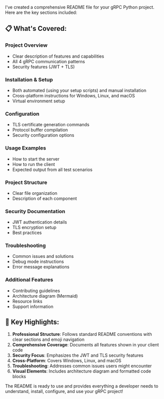 I've created a comprehensive README file for your gRPC Python project. Here are the key sections included:

## 📋 What's Covered:

### **Project Overview**
- Clear description of features and capabilities
- All 4 gRPC communication patterns
- Security features (JWT + TLS)

### **Installation & Setup**
- Both automated (using your setup scripts) and manual installation
- Cross-platform instructions for Windows, Linux, and macOS
- Virtual environment setup

### **Configuration**
- TLS certificate generation commands
- Protocol buffer compilation
- Security configuration options

### **Usage Examples**
- How to start the server
- How to run the client
- Expected output from all test scenarios

### **Project Structure**
- Clear file organization
- Description of each component

### **Security Documentation**
- JWT authentication details
- TLS encryption setup
- Best practices

### **Troubleshooting**
- Common issues and solutions
- Debug mode instructions
- Error message explanations

### **Additional Features**
- Contributing guidelines
- Architecture diagram (Mermaid)
- Resource links
- Support information

## 🎯 Key Highlights:

1. **Professional Structure**: Follows standard README conventions with clear sections and emoji navigation
2. **Comprehensive Coverage**: Documents all features shown in your client code
3. **Security Focus**: Emphasizes the JWT and TLS security features
4. **Cross-Platform**: Covers Windows, Linux, and macOS
5. **Troubleshooting**: Addresses common issues users might encounter
6. **Visual Elements**: Includes architecture diagram and formatted code blocks

The README is ready to use and provides everything a developer needs to understand, install, configure, and use your gRPC project!